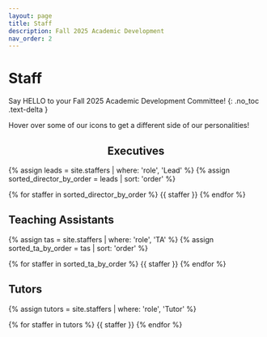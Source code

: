 ```yaml
---
layout: page
title: Staff
description: Fall 2025 Academic Development
nav_order: 2
---
```


# Staff
Say HELLO to your Fall 2025 Academic Development Committee! 
{: .no_toc .text-delta }

Hover over some of our icons to get a different side of our personalities!

<!--
<p style="font-size:30px">Note: This page is under construction.</p>


<p style="font-size:30px">Please check back soon for an updated staff roster!</p>

-->


<h2 style="text-align: center;">Executives</h2>

{% assign leads = site.staffers | where: 'role', 'Lead' %}
{% assign sorted_director_by_order = leads | sort: 'order' %}

<div id = "staff-page" class="role flex">
{% for staffer in sorted_director_by_order %}
{{ staffer }}
{% endfor %}
</div>

## Teaching Assistants

{% assign tas = site.staffers | where: 'role', 'TA' %}
{% assign sorted_ta_by_order = tas | sort: 'order' %}

<div id="staff-page" class="role flex">
{% for staffer in sorted_ta_by_order %}
{{ staffer }}
{% endfor %}
</div>

## Tutors

{% assign tutors = site.staffers | where: 'role', 'Tutor' %}

<div id="staff-page" class="role flex">
{% for staffer in tutors %}
{{ staffer }}
{% endfor %}
</div>
